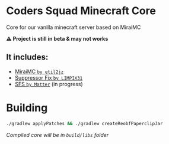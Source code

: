 # Coders Squad Minecraft Core

Core for our vanilla minecraft server based on MiraiMC

**⚠ Project is still in beta & may not works**

## It includes:
 - [MiraiMC `by etil2jz`](https://github.com/etil2jz/Mirai)
 - [Suppressor Fix `by LIMPIX31`](https://gist.github.com/LIMPIX31/f1b5a26f2e77542145ebfc4b63efe471)
 - [SFS `by Matter`](https://github.com/plasmoapp/matter) (in progress)

# Building
```bash
./gradlew applyPatches && ./gradlew createReobfPaperclipJar
```
*Compiled core will be in `build/libs` folder*

